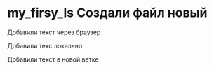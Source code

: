 ﻿# my_firsy_ls Создали файл новый

 Добавили текст через браузер

 Добавили текс локально

 Добавили текст в новой ветке
